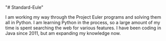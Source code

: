 "# Standard-Eule" 

I am working my way through the Project Euler programs and solving them all in Python. I am learning Python in the process, so a large amount of my time is spent searching the web for various features. I have been coding in Java since 2011, but am expanding my knowledge now.

